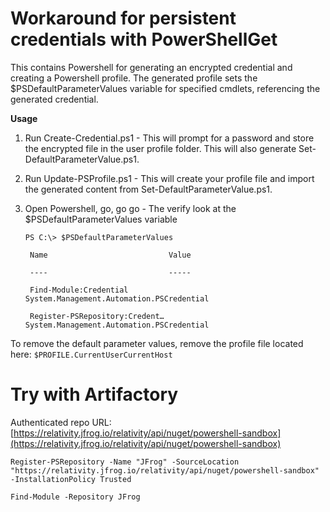 # Workaround for persistent credentials with PowerShellGet

This contains Powershell for generating an encrypted credential and creating a Powershell profile. The generated profile sets the $PSDefaultParameterValues variable for specified cmdlets, referencing the generated credential.

**Usage**
1. Run Create-Credential.ps1 - This will prompt for a password and store the encrypted file in the user profile folder. This will also generate Set-DefaultParameterValue.ps1. 
2. Run Update-PSProfile.ps1 - This will create your profile file and import the generated content from Set-DefaultParameterValue.ps1. 
3. Open Powershell, go, go go - The verify look at the $PSDefaultParameterValues variable

    `PS C:\> $PSDefaultParameterValues`

   ` Name                           Value`

   ` ----                           -----`

   ` Find-Module:Credential         System.Management.Automation.PSCredential`
   
   ` Register-PSRepository:Credent… System.Management.Automation.PSCredential`

To remove the default parameter values, remove the profile file located here: `$PROFILE.CurrentUserCurrentHost`

# Try with Artifactory
Authenticated repo URL: [https://relativity.jfrog.io/relativity/api/nuget/powershell-sandbox](https://relativity.jfrog.io/relativity/api/nuget/powershell-sandbox)

`Register-PSRepository -Name "JFrog" -SourceLocation "https://relativity.jfrog.io/relativity/api/nuget/powershell-sandbox" -InstallationPolicy Trusted`

`Find-Module -Repository JFrog`
